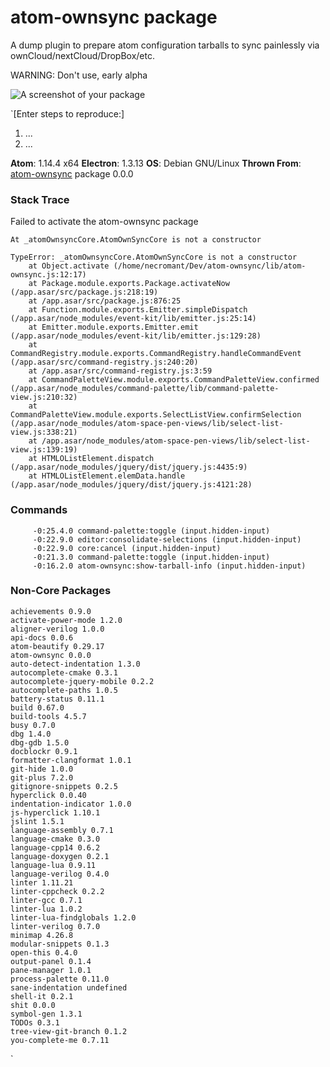# atom-ownsync package

A dump plugin to prepare atom configuration tarballs to sync painlessly via
ownCloud/nextCloud/DropBox/etc.

WARNING: Don't use, early alpha

![A screenshot of your package](https://f.cloud.github.com/assets/69169/2290250/c35d867a-a017-11e3-86be-cd7c5bf3ff9b.gif)


`[Enter steps to reproduce:]

1. ...
2. ...

**Atom**: 1.14.4 x64
**Electron**: 1.3.13
**OS**: Debian GNU/Linux
**Thrown From**: [atom-ownsync](https://github.com/atom/atom-ownsync) package 0.0.0


### Stack Trace

Failed to activate the atom-ownsync package

```
At _atomOwnsyncCore.AtomOwnSyncCore is not a constructor

TypeError: _atomOwnsyncCore.AtomOwnSyncCore is not a constructor
    at Object.activate (/home/necromant/Dev/atom-ownsync/lib/atom-ownsync.js:12:17)
    at Package.module.exports.Package.activateNow (/app.asar/src/package.js:218:19)
    at /app.asar/src/package.js:876:25
    at Function.module.exports.Emitter.simpleDispatch (/app.asar/node_modules/event-kit/lib/emitter.js:25:14)
    at Emitter.module.exports.Emitter.emit (/app.asar/node_modules/event-kit/lib/emitter.js:129:28)
    at CommandRegistry.module.exports.CommandRegistry.handleCommandEvent (/app.asar/src/command-registry.js:240:20)
    at /app.asar/src/command-registry.js:3:59
    at CommandPaletteView.module.exports.CommandPaletteView.confirmed (/app.asar/node_modules/command-palette/lib/command-palette-view.js:210:32)
    at CommandPaletteView.module.exports.SelectListView.confirmSelection (/app.asar/node_modules/atom-space-pen-views/lib/select-list-view.js:338:21)
    at /app.asar/node_modules/atom-space-pen-views/lib/select-list-view.js:139:19)
    at HTMLOListElement.dispatch (/app.asar/node_modules/jquery/dist/jquery.js:4435:9)
    at HTMLOListElement.elemData.handle (/app.asar/node_modules/jquery/dist/jquery.js:4121:28)
```

### Commands

```
     -0:25.4.0 command-palette:toggle (input.hidden-input)
     -0:22.9.0 editor:consolidate-selections (input.hidden-input)
     -0:22.9.0 core:cancel (input.hidden-input)
     -0:21.3.0 command-palette:toggle (input.hidden-input)
     -0:16.2.0 atom-ownsync:show-tarball-info (input.hidden-input)
```

### Non-Core Packages

```
achievements 0.9.0
activate-power-mode 1.2.0
aligner-verilog 1.0.0
api-docs 0.0.6
atom-beautify 0.29.17
atom-ownsync 0.0.0
auto-detect-indentation 1.3.0
autocomplete-cmake 0.3.1
autocomplete-jquery-mobile 0.2.2
autocomplete-paths 1.0.5
battery-status 0.11.1
build 0.67.0
build-tools 4.5.7
busy 0.7.0
dbg 1.4.0
dbg-gdb 1.5.0
docblockr 0.9.1
formatter-clangformat 1.0.1
git-hide 1.0.0
git-plus 7.2.0
gitignore-snippets 0.2.5
hyperclick 0.0.40
indentation-indicator 1.0.0
js-hyperclick 1.10.1
jslint 1.5.1
language-assembly 0.7.1
language-cmake 0.3.0
language-cpp14 0.6.2
language-doxygen 0.2.1
language-lua 0.9.11
language-verilog 0.4.0
linter 1.11.21
linter-cppcheck 0.2.2
linter-gcc 0.7.1
linter-lua 1.0.2
linter-lua-findglobals 1.2.0
linter-verilog 0.7.0
minimap 4.26.8
modular-snippets 0.1.3
open-this 0.4.0
output-panel 0.1.4
pane-manager 1.0.1
process-palette 0.11.0
sane-indentation undefined
shell-it 0.2.1
shit 0.0.0
symbol-gen 1.3.1
TODOs 0.3.1
tree-view-git-branch 0.1.2
you-complete-me 0.7.11
```

`
